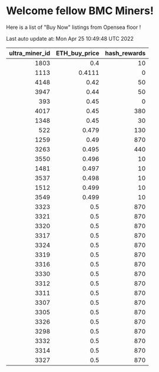 # Welcome fellow BMC Miners!
Here is a list of "Buy Now" listings from Opensea floor !


Last auto update at: Mon Apr 25 10:49:48 UTC 2022


|   ultra_miner_id |   ETH_buy_price |   hash_rewards |
|-----------------:|----------------:|---------------:|
|             1803 |          0.4    |             10 |
|             1113 |          0.4111 |              0 |
|             4148 |          0.42   |             50 |
|             3947 |          0.44   |             50 |
|              393 |          0.45   |              0 |
|             4017 |          0.45   |            380 |
|             1348 |          0.45   |             30 |
|              522 |          0.479  |            130 |
|             1259 |          0.49   |            870 |
|             3263 |          0.495  |            440 |
|             3550 |          0.496  |             10 |
|             1481 |          0.497  |             10 |
|             3537 |          0.498  |             10 |
|             1512 |          0.499  |             10 |
|             3549 |          0.499  |             10 |
|             3323 |          0.5    |            870 |
|             3321 |          0.5    |            870 |
|             3320 |          0.5    |            870 |
|             3317 |          0.5    |            870 |
|             3324 |          0.5    |            870 |
|             3319 |          0.5    |            870 |
|             3316 |          0.5    |            870 |
|             3330 |          0.5    |            870 |
|             3312 |          0.5    |            870 |
|             3311 |          0.5    |            870 |
|             3307 |          0.5    |            870 |
|             3305 |          0.5    |            870 |
|             3326 |          0.5    |            870 |
|             3298 |          0.5    |            870 |
|             3332 |          0.5    |            870 |
|             3314 |          0.5    |            870 |
|             3327 |          0.5    |            870 |